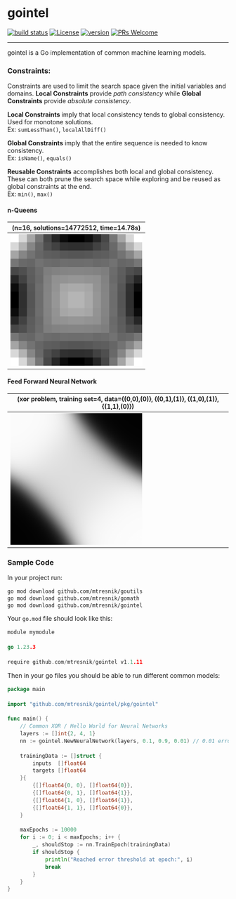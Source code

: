 # gointel
[![build status](https://github.com/mtresnik/gointel/actions/workflows/go.yml/badge.svg)](https://github.com/mtresnik/gointel/actions/workflows/go.yml/)
[![License](https://img.shields.io/badge/License-Apache_2.0-blue.svg)](https://github.com/mtresnik/gointel/blob/main/LICENSE)
[![version](https://img.shields.io/badge/version-1.1.11-blue)](https://github.com/mtresnik/gomath/releases/tag/v1.1.11)
[![PRs Welcome](https://img.shields.io/badge/PRs-welcome-green.svg?style=flat-square)](https://makeapullrequest.com)
<hr>

gointel is a Go implementation of common machine learning models.

### Constraints:

Constraints are used to limit the search space given the initial variables and domains. **Local Constraints** provide *path consistency* while **Global Constraints** provide *absolute consistency*.

**Local Constraints** imply that local consistency tends to global consistency. Used for monotone solutions. </br> Ex: `sumLessThan()`, `localAllDiff()`

**Global Constraints** imply that the entire sequence is needed to know consistency. </br> Ex: `isName()`, `equals()`

**Reusable Constraints** accomplishes both local and global consistency. These can both prune the search space while exploring and be reused as global constraints at the end. </br> Ex: `min()`, `max()`

#### n-Queens

| (n=16, solutions=14772512, time=14.78s)             | 
|-----------------------------------------------------|
| <img src="res/NQueens_16_14772512.png" width="300"> |

#### Feed Forward Neural Network

| (xor problem, training set=4, data={(0,0),(0)}, {(0,1),(1)}, {(1,0),(1)}, {(1,1),(0)})            | 
|-----------------------------------------------------|
| <img src="res/NeuralNetworkInferred.png" width="300"> |



### Sample Code

In your project run:
```
go mod download github.com/mtresnik/goutils
go mod download github.com/mtresnik/gomath 
go mod download github.com/mtresnik/gointel 
```

Your `go.mod` file should look like this:
```go 
module mymodule

go 1.23.3

require github.com/mtresnik/gointel v1.1.11
```


Then in your go files you should be able to run different common models:

```go 
package main

import "github.com/mtresnik/gointel/pkg/gointel"

func main() {
	// Common XOR / Hello World for Neural Networks
	layers := []int{2, 4, 1}
	nn := gointel.NewNeuralNetwork(layers, 0.1, 0.9, 0.01) // 0.01 error threshold

	trainingData := []struct {
		inputs  []float64
		targets []float64
	}{
		{[]float64{0, 0}, []float64{0}},
		{[]float64{0, 1}, []float64{1}},
		{[]float64{1, 0}, []float64{1}},
		{[]float64{1, 1}, []float64{0}},
	}

	maxEpochs := 10000
	for i := 0; i < maxEpochs; i++ {
		_, shouldStop := nn.TrainEpoch(trainingData)
		if shouldStop {
			println("Reached error threshold at epoch:", i)
			break
		}
	}
}
```